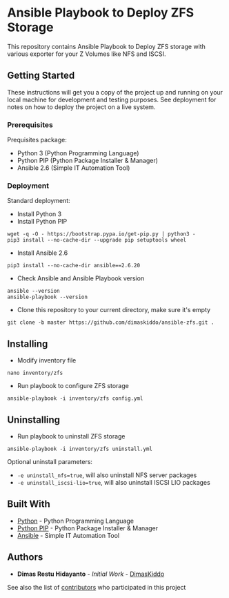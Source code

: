 # Ansible Playbook to Deploy ZFS Storage

This repository contains Ansible Playbook to Deploy ZFS storage with various exporter for your Z Volumes like NFS and ISCSI.

## Getting Started

These instructions will get you a copy of the project up and running on your local machine for development and testing purposes.
See deployment for notes on how to deploy the project on a live system.

### Prerequisites

Prequisites package:
* Python 3 (Python Programming Language)
* Python PIP (Python Package Installer & Manager)
* Ansible 2.6 (Simple IT Automation Tool)

### Deployment

Standard deployment:
* Install Python 3
* Install Python PIP
```
wget -q -O - https://bootstrap.pypa.io/get-pip.py | python3 -
pip3 install --no-cache-dir --upgrade pip setuptools wheel
```
* Install Ansible 2.6
```
pip3 install --no-cache-dir ansible==2.6.20
```
* Check Ansible and Ansible Playbook version
```
ansible --version
ansible-playbook --version
```
* Clone this repository to your current directory, make sure it's empty
```
git clone -b master https://github.com/dimaskiddo/ansible-zfs.git .
```

## Installing
* Modify inventory file
```
nano inventory/zfs
```
* Run playbook to configure ZFS storage
```
ansible-playbook -i inventory/zfs config.yml
```

## Uninstalling
* Run playbook to uninstall ZFS storage
```
ansible-playbook -i inventory/zfs uninstall.yml
```

Optional uninstall parameters:
* ```-e uninstall_nfs=true```, will also uninstall NFS server packages
* ```-e uninstall_iscsi-lio=true```, will also uninstall ISCSI LIO packages

## Built With

* [Python](https://www.python.org/) - Python Programming Language
* [Python PIP](https://pypi.org/project/pip/) - Python Package Installer & Manager
* [Ansible](https://www.ansible.com/) - Simple IT Automation Tool

## Authors

* **Dimas Restu Hidayanto** - *Initial Work* - [DimasKiddo](https://github.com/dimaskiddo)

See also the list of [contributors](https://github.com/dimaskiddo/ansible-zfs/contributors) who participated in this project
